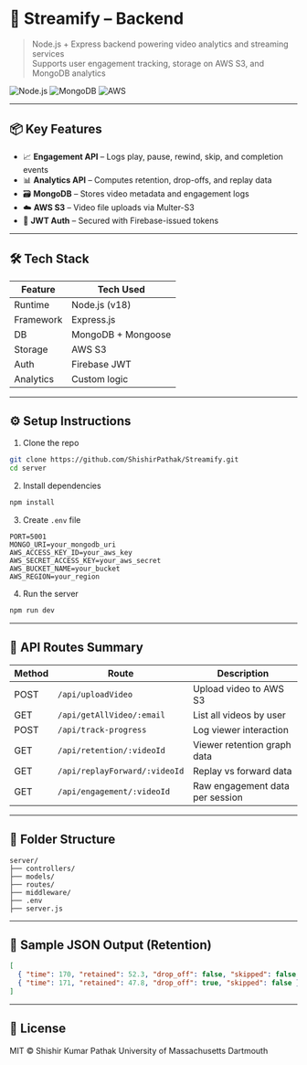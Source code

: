 # 🧠 Streamify – Backend

> Node.js + Express backend powering video analytics and streaming services  
> Supports user engagement tracking, storage on AWS S3, and MongoDB analytics

![Node.js](https://img.shields.io/badge/Node.js-v18-green) ![MongoDB](https://img.shields.io/badge/MongoDB-hosted-brightgreen) ![AWS](https://img.shields.io/badge/AWS-S3-orange)

---

## 📦 Key Features

- 📈 **Engagement API** – Logs play, pause, rewind, skip, and completion events
- 📊 **Analytics API** – Computes retention, drop-offs, and replay data
- 🗃️ **MongoDB** – Stores video metadata and engagement logs
- ☁️ **AWS S3** – Video file uploads via Multer-S3
- 🔐 **JWT Auth** – Secured with Firebase-issued tokens

---

## 🛠️ Tech Stack

| Feature       | Tech Used           |
|---------------|---------------------|
| Runtime       | Node.js (v18)       |
| Framework     | Express.js          |
| DB            | MongoDB + Mongoose  |
| Storage       | AWS S3              |
| Auth          | Firebase JWT        |
| Analytics     | Custom logic        |

---

## ⚙️ Setup Instructions

1. Clone the repo  
```bash
git clone https://github.com/ShishirPathak/Streamify.git
cd server
```

2. Install dependencies  
```bash
npm install
```

3. Create `.env` file  
```env
PORT=5001
MONGO_URI=your_mongodb_uri
AWS_ACCESS_KEY_ID=your_aws_key
AWS_SECRET_ACCESS_KEY=your_aws_secret
AWS_BUCKET_NAME=your_bucket
AWS_REGION=your_region
```

4. Run the server  
```bash
npm run dev
```

---

## 📁 API Routes Summary

| Method | Route                            | Description                          |
|--------|----------------------------------|--------------------------------------|
| POST   | `/api/uploadVideo`              | Upload video to AWS S3               |
| GET    | `/api/getAllVideo/:email`       | List all videos by user              |
| POST   | `/api/track-progress`           | Log viewer interaction               |
| GET    | `/api/retention/:videoId`       | Viewer retention graph data          |
| GET    | `/api/replayForward/:videoId`   | Replay vs forward data               |
| GET    | `/api/engagement/:videoId`      | Raw engagement data per session      |

---

## 📂 Folder Structure

```
server/
├── controllers/
├── models/
├── routes/
├── middleware/
├── .env
├── server.js
```

---

## 🧪 Sample JSON Output (Retention)

```json
[
  { "time": 170, "retained": 52.3, "drop_off": false, "skipped": false },
  { "time": 171, "retained": 47.8, "drop_off": true, "skipped": false }
]
```

---

## 📝 License

MIT © Shishir Kumar Pathak
University of Massachusetts Dartmouth 
